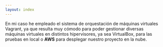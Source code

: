 ```yaml
---
layout: index
---
```


En mi caso he empleado el sistema de orquestación de máquinas virtuales Vagrant, ya que resulta muy cómodo para poder gestionar diversas máquinas virtuales en distintos hipervisores, ya sea VirtualBox, para las pruebas en local o **AWS** para desplegar nuestro proyecto en la nube.

